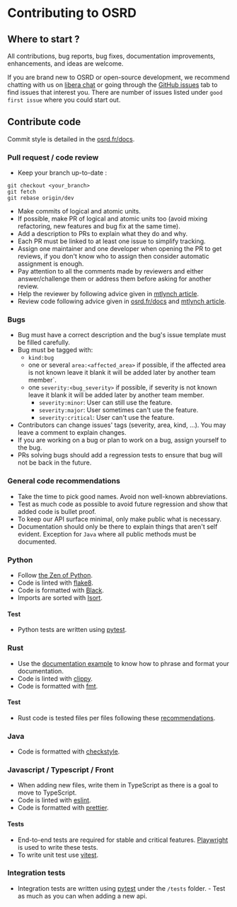 # Contributing to OSRD

## Where to start ?

All contributions, bug reports, bug fixes, documentation improvements, enhancements, and ideas are welcome.

If you are brand new to OSRD or open-source development, we recommend chatting with us on [libera chat](https://web.libera.chat/#osrd) or going through the [GitHub issues](https://github.com/DGEXSolutions/osrd/issues) tab to find issues that interest you. There are number of issues listed under `good first issue` where you could start out.

## Contribute code

Commit style is detailed in the [osrd.fr/docs](https://osrd.fr/en/docs/guides/contribute/code/#git-commit-style).

### Pull request / code review

- Keep your branch up-to-date :
```
git checkout <your_branch>
git fetch
git rebase origin/dev
```
- Make commits of logical and atomic units.
- If possible, make PR of logical and atomic units too (avoid mixing refactoring, new features and bug fix at the same time).
- Add a description to PRs to explain what they do and why.
- Each PR must be linked to at least one issue to simplify tracking.
- Assign one maintainer and one developer when opening the PR to get reviews, if you don't know who to assign then consider automatic assignment is enough.
- Pay attention to all the comments made by reviewers and either answer/challenge them or address them before asking for another review.
- Help the reviewer by following advice given in [mtlynch article](https://mtlynch.io/code-review-love/).
- Review code following advice given in [osrd.fr/docs](https://osrd.fr/en/docs/guides/contribute/code-reviews/) and [mtlynch article](https://mtlynch.io/human-code-reviews-1/).

### Bugs

- Bug must have a correct description and the bug's issue template must be filled carefully.
- Bug must be tagged with:
  - `kind:bug`
  - one or several `area:<affected_area>` if possible, if the affected area is not known leave it blank it will be added later by another team member`.
  - one `severity:<bug_severity>` if possible, if severity is not known leave it blank it will be added later by another team member.
      - `severity:minor`: User can still use the feature.
      - `severity:major`: User sometimes can't use the feature.
      - `severity:critical`: User can't use the feature.
- Contributors can change issues' tags (severity, area, kind, ...). 
  You may leave a comment to explain changes.
- If you are working on a bug or plan to work on a bug, assign yourself to the bug.
- PRs solving bugs should add a regression tests to ensure that bug will not be back in the future.

### General code recommendations

- Take the time to pick good names.
  Avoid non well-known abbreviations.
- Test as much code as possible to avoid future regression and show that added code is bullet proof.
- To keep our API surface minimal, only make public what is necessary.
- Documentation should only be there to explain things that aren't self evident.
  Exception for `Java` where all public methods must be documented.

### Python

- Follow [the Zen of Python](https://www.python.org/dev/peps/pep-0020/).
- Code is linted with [flake8](https://github.com/csachs/pyproject-flake8).
- Code is formatted with [Black](https://github.com/psf/black).
- Imports are sorted with [Isort](https://github.com/PyCQA/isort).

#### Test

- Python tests are written using [pytest](https://docs.pytest.org/).

### Rust

- Use the [documentation example](https://doc.rust-lang.org/rust-by-example/meta/doc.html) to know how to phrase and format your documentation.
- Code is linted with [clippy](https://github.com/rust-lang/rust-clippy).
- Code is formatted with [fmt](https://github.com/rust-lang/rustfmt).

#### Test

- Rust code is tested files per files following these [recommendations](https://doc.rust-lang.org/book/ch11-01-writing-tests.html).

### Java

- Code is formatted with [checkstyle](https://checkstyle.sourceforge.io/).

### Javascript / Typescript / Front

- When adding new files, write them in TypeScript as there is a goal to move to TypeScript.
- Code is linted with [eslint](https://eslint.org/).
- Code is formatted with [prettier](https://prettier.io/).

#### Tests

- End-to-end tests are required for stable and critical features.
  [Playwright](https://playwright.dev/) is used to write these tests.
- To write unit test use [vitest](https://vitest.dev/).

### Integration tests

- Integration tests are written using [pytest](https://docs.pytest.org/) under the `/tests` folder.
- Test as much as you can when adding a new api.
